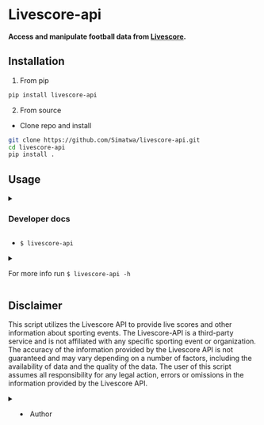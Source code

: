 # Livescore-api
**Access and manipulate football data from [Livescore](https://livescore.com).**

## Installation

1. From pip

```sh
pip install livescore-api
```

2. From source

- Clone repo and install

```sh
git clone https://github.com/Simatwa/livescore-api.git
cd livescore-api
pip install .
```

## Usage

<details>
<summary>

### Developer docs

</summary>

1. Retrieving data offline

```py
from livescore_api import json_formatter
raw_matches = open("matches.json").read()
sorted_matches = json_formatter(raw_matches)
print(sorted_matches(max=1))

"""
Output
[
{
    "Serial Id": "12413",
    "League": "Primera Division",
    "Country": "Argentina",
    "Match Id": "866073",
    "H Scores": "1",
    "A Scores": "4",
    "Kickoff": 20230613011500,
    "Status": "FT",
    "Home": "Banfield",
    "H id": "5252",
    "Away": "River Plate",
    "A id": "4802"
}
]
"""
```

2. Retrieving data online

```py
from livescore_api import livescore

matches = livescore()
print(matches(max=1))

"""
Output

[
{
    "Serial Id": "12413",
    "League": "Primera Division",
    "Country": "Argentina",
    "Match Id": "866073",
    "H Scores": "1",
    "A Scores": "4",
    "Kickoff": 20230613011500,
    "Status": "FT",
    "Home": "Banfield",
    "H id": "5252",
    "Away": "River Plate",
    "A id": "4802"
}
]
"""
```

3. Making predictions

```py
from livescore_api import Make
matches = [{"Home":"Arsenal", "Away":"Liverpool"}]
bet = Make(matches)
print(bet())

"""
Output

[{'Home': 'Arsenal', 'Away': 'Liverpool', 'g': 10.0, 'gg': 55.0, 'ov15': 60.0, 'ov25': 45.0, 'ov35': 25.0, 'choice': 62.5, 'result': '2', 'pick': '2'}]
"""

```
</details>

</summary>

- `$ livescore-api`

<details>

<summary>

For more info run `$ livescore-api -h`

</summary>

```
usage: livescore-api [-h] [-v] [-m MONTH] [-y YEAR] [-c COUNTRY]
                     [-l LEAGUE] [-n NAME] [-s STATUS] [-M MAX]
                     [-H HEADERS] [-o PATH]
                     [-f html|csv|xlsx|markdown|xml|json] [-i PATH]
                     [-t html|pretty|grid|fancy_grid|orgtbl|secure_html]
                     [-D CODE] [-E TIMEOUT] [-I INDENT] [-C PATH]
                     [--update] [--raw] [--predict] [-U USERNAME]
                     [-P PASSWORD] [-S SERVER] [-T LIMIT] [--offline]
                     [--REST] [--include-position]
                     [date]

Access and manipulate matches from Livescore.com

positional arguments:
  date                  Date of the matches - 13

options:
  -h, --help            show this help message and exit
  -v, --version         show program's version number and exit
  -m MONTH, --month MONTH
                        Month of the matches - 6
  -y YEAR, --year YEAR  Year of the matches - 2023
  -c COUNTRY, --country COUNTRY
                        Return matches from the specified countries only
                        - None
  -l LEAGUE, --league LEAGUE
                        Return matches of the specified league(s) only -
                        None
  -n NAME, --name NAME  Return matches with the specified team-name only
                        - None
  -s STATUS, --status STATUS
                        Return matches of the specified status - None
  -M MAX, --max MAX     Maximum matches to be returned - 1000
  -H HEADERS, --headers HEADERS
                        Path to .json file containing http headers - None
  -o PATH, --output PATH
                        Path to save the content - None
  -f html|csv|xlsx|markdown|xml|json, --format html|csv|xlsx|markdown|xml|json
                        Contents output format - json
  -i PATH, --input PATH
                        Use .json formatted file in path - None
  -t html|pretty|grid|fancy_grid|orgtbl|secure_html, --tabulate html|pretty|grid|fancy_grid|orgtbl|secure_html
                        Tabulate the contents using style specified -
                        None
  -D CODE, --code CODE  Country code for making http request - KE
  -E TIMEOUT, --timeout TIMEOUT
                        Http request timeout - 20s
  -I INDENT, --indent INDENT
                        Indentation level for formatting .json output - 4
  -C PATH, --config PATH
                        Use mapper-keys in path - None
  --update              Update mapper-keys from repo - False
  --raw                 Return contents with zero manipulation - False
  --predict             Proceed to make predictions - False
  -U USERNAME, --username USERNAME
                        Username for the REST api - API
  -P PASSWORD, --password PASSWORD
                        Passkey for the REST api - developer
  -S SERVER, --server SERVER
                        Url pointing to REST api - http://localhost:8000
  -T LIMIT, --limit LIMIT
                        Limit number of matches for prediction - 1000
  --offline             Make predictions based on data available offline
                        - False
  --REST                Specifies to make predictions using REST api -
                        False
  --include-position    Include team-league rank in making predictions -
                        False

This script has no official relation with Livescore.com
```
</details>

## Disclaimer

This script utilizes the Livescore API to provide live scores and other information about sporting events. The Livescore-API is a third-party service and is not affiliated with any specific sporting event or organization. The accuracy of the information provided by the Livescore API is not guaranteed and may vary depending on a number of factors, including the availability of data and the quality of the data. The user of this script assumes all responsibility for any  legal action, errors or omissions in the information provided by the Livescore API.

<details>

<summary>

- Author

</summary>

The author of this script makes no representations or warranties, express or implied, about the accuracy, completeness, or suitability of the information provided by the Livescore API. The author of this script accepts no liability for any legal action,  errors or omissions in the information provided by the Livescore API.

**Note** : This is just for information purposes do not sue me.
</details>
